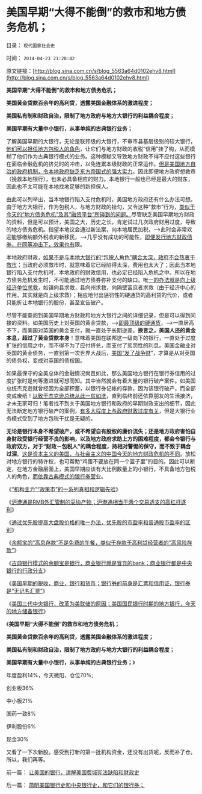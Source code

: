 # 美国早期“大得不能倒”的救市和地方债务危机；

目录： `现代国家社会史` 

时间： `2014-04-23 21:28:42` 

原文链接：[http://blog.sina.com.cn/s/blog_5563a64d0102ehv8.html](http://blog.sina.com.cn/s/blog_5563a64d0102ehv8.html)

**美国早期“大得不能倒”的救市和地方债务危机；**

**美国黄金贷款百余年的高利贷，透露美国金融体系的激进程度；**

**美国私有制和财政自治，限制了地方政府与地方大银行的利益耦合程度；**

**美国早期有大量中小银行，从事单纯的古典银行业务；**



了解美国早期的大银行，无论是联邦级的大银行，不审市县基层级别的较大银行，[他们可以担任地方包税人的角色](../../../2011/5/11/美国早期银行，财税，货币和“假钞”.md)，让它们与地方财政的收税“信用”挂了钩，从而模糊了他们作为古典银行模式的业务。这种模糊又导致地方财政不得不应付这些银行在面临金融危机的挤兑时的冲击，以免连累本级财政的正常运作。[但是美国地方自治的政府机制，令本地政府缺乏东方帝国式的强大实力](../../../2012/6/26/美国政府的政治地位，比中国政府低得多！.md)。因此即便地方政府想救市（挽救本地银行），也未必具备相应的财力。本地银行一般也已经是最大的财东，因此也不太可能在本地找地足够的新担保人。

由此可以列举出，当本地银行陷入支付危机时，美国地方政府还有什么办法可想。由于地方大银行，作为包税人，与地方财政的挂勾，又令这种“救市”行为，[类似于今天的“地方债务危机”及其“融资平台”所碰到的问题。](../../../2013/7/29/地方债务危机当头，反思“共识”的几派主流经济学.md)尽管缺乏美国早期地方财政的资料，但是可以预计，美国之大，历史之长，肯定试过几次政府财用过度，导致的地方债务危机。指望本地议会通过新法案，向本地居民加税，——>此时会非常欢迎能够缴纳额外税收的新移民，——>几乎没有成功的可能性，[即便发行地方财政债券，在同等冲击下，效果也有](../../../2013/9/8/中国没有破产法和联邦制，缺乏阻止债务危机扩散的防火墙.md)限。

本地政府财政，[如果不是与本地大银行的“包税人角色”耦合太深，政府不会热衷于救市](../../../2014/4/21/请余额宝讲解美国早期的税收，商业，银行和货币.md)；当政府必须救市时，就意味着它已经陷得太深，费用也太大了；因此当本地银行陷入支付危机时，本地政府的财政信用，也必定已经陷入危机之中。所以在地方债务危机发生时，不可能通过地方债券弥补支付的缺口。唯[一的办法就是向上级经济单位求救](../../../2014/4/22/简明美国银行史和中央银行史，和它们的银行券；.md)，如镇向县求救，县向州求救，向隔壁富庶者求救（由于经济中心的作用，其实就是向上级求救）；相应地付出惩罚性的硬通货的高利贷的代价，或者只能折让本地银行的股份，甚至宣告破产。

尽管不能查阅到美国早期地方财政和地方大银行之间的详细记录，但是可以得到间接的资料。如美国历史上对英国的黄金贷款，——>[即最顶级的硬通货](../../../2014/4/13/贸易归宿定理解释的金本位和二次大战.md)，——>一直居高不下，而美国对英国的黄金支付，就一直处于长期逆差。**换言之，美国人还的黄金本息，超过了黄金贷款本身**！意味着美国在联邦这一级向下的银行，一直处于过度扩张的信用之中，而不得不为了应付挤兑，而支付了惩罚性的利息。美国金融业对英国的黄金债务，一直到第一次世界大战后，[美国“发了战争财](../../../2010/4/22/美国的强大，不是因为发了战争财.md)”，才算是从对英国的债务权，变成对英国的债权国。

如果最保守的全美总体的金融情况尙且如此，那么美国地方银行在银行券信用的过度扩张时是何等激进就可想而知。其中当然就会有着大量的银行破产案件。如美国总统杰克逊就曾经因为全部积蓄，以银行券记帐的存款，因为该银行破产，而全部变成废纸！[以致于杰克逊总统从此一贫如洗](../../../2011/5/20/美国总统搞腐败很困难；“党父”杰克逊总统.md)，直到临终前还依靠朋友的生活接济，才未无家可归！笔者找不到关于美国地方银行和政府的早期财政支出的细节，因此无法断定地方银行破产的案例，[有多大程度上与政府财政过度有关](../../../2011/10/6/南北战争到两次世界大战的各国综合国力的内在规律.md)，但是大银行业务模式受到了地方包税干扰是无疑的。

**无论是银行本身不希望破产，或不希望自有股权的廉价流失；还是地方政府害怕自身财政受银行经营不良的影响，以及地方政府求助上方的困难程度，都会令银行与政府双方，对于“财政－包税人”的耦合程度，持相对警惕的保守，而不致于耦合过深**。[这是资本主义的美国，与社会主义的中国今天的地方财政危机的不同](../../../2013/12/7/高房价是现代化的“盐专卖”，惩罚开发商，不可能降低盐价.md)。放松对地方银行的特许权，也可帮助“鸡蛋不要放在同一个篮子里”的目的。因此可以断定，在地方金融层面上，美国早期应该有大比例数量上的小银行，不具备地方包税人的角色，[而依靠古典模式的银行券营](../../../2014/2/21/光大乌龙指暴露港元真相，古典的银行业务.md)业。

《[“机构主力”“政策市”的一系列真相和逻辑先验](../../../2014/4/11/“机构主力”“政策市”的一系列真相和逻辑先验.md)》

《[沪港通是RMB外汇管制的妥协产物；沪港通相当于两个交易透支的高杠杆逐利](../../../2014/4/11/沪港通将把沪指腰斩到一千点以下，上交所可能被关闭.md)》

《[通过优先股提高大盘股价格的唯一办法，优先股的市盈率和普通股市盈率的区别](../../../2014/4/14/通过优先股提高大盘股价格的唯一办法，及市盈率的两个歧义.md)》

《[余额宝的“高息存款”不是免费的午餐，类似于存款于高利贷经营者的“高风险存款”](../../../2014/4/17/涉议余额宝的专家，几乎都是相关常识的文盲.md)》

《[古典银行模式的余额宝是银行，商业银行就是冒充的bank；商业银行都是中央银行的行政分支](../../../2014/4/18/余额宝演示银行和货币的起源，存款和利息的意义.md)》

《[美国早期的税收，商业，银行和货币；银行券的前身是汇票和信用证，银行券是“无记名汇票”](../../../2014/4/21/请余额宝讲解美国早期的税收，商业，银行和货币.md)》

《[美国三代中央银行，改革为美联储的原因；美国国民银行时期的地方银行，今天的地方储备银行](../../../2014/4/22/简明美国银行史和中央银行史，和它们的银行券；.md)》

《**美国早期“大得不能倒”的救市和地方债务危机；**

**美国黄金贷款百余年的高利贷，透露美国金融体系的激进程度；**

**美国私有制和财政自治，限制了地方政府与地方大银行的利益耦合程度；**

**美国早期有大量中小银行，从事单纯的古典银行业务；**》

年度盈利14%，今天微阳，仓位70%;

创业板36%

中小板21%

国药一致8%

伊利股份6%

现金30%

又看了一下次新股。感受到打新的第一批机构资金，还没有出货呢，反而补了仓。所以，我们再等。

前一篇： [让美国的银行，讲解美国费城宪法缺陷和财政史](../../../2014/4/28/让美国的银行，讲解美国费城宪法缺陷和财政史.md)

后一篇： [简明美国银行史和中央银行史，和它们的银行券；](../../../2014/4/22/简明美国银行史和中央银行史，和它们的银行券；.md)

